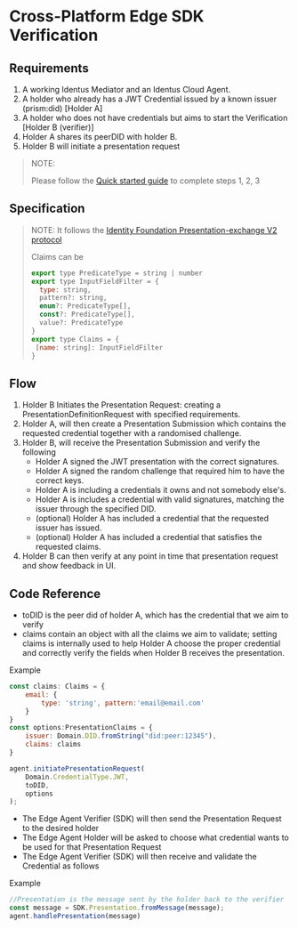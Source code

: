 # Cross-Platform Edge SDK Verification
## Requirements
1. A working Identus Mediator and an Identus Cloud Agent.
2. A holder who already has a JWT Credential issued by a known issuer (prism:did) [Holder A]
3. A holder who does not have credentials but aims to start the Verification [Holder B (verifier)]
4. Holder A shares its peerDID with holder B.
5. Holder B will initiate a presentation request

> NOTE:
>
> Please follow the [Quick started guide](../../docs/quick-start) to complete steps 1, 2, 3

## Specification
> NOTE:
> It follows the [Identity Foundation Presentation-exchange V2 protocol](https://identity.foundation/presentation-exchange/spec/v2.0.0/#input-descriptor) 
> 
> Claims can be 
> ```javascript
> export type PredicateType = string | number
> export type InputFieldFilter = {
>   type: string,
>   pattern?: string,
>   enum?: PredicateType[],
>   const?: PredicateType[],
>   value?: PredicateType
> }
> export type Claims = {
>  [name: string]: InputFieldFilter
> }
> ```

## Flow
1. Holder B Initiates the Presentation Request: creating a PresentationDefinitionRequest with specified requirements.
2. Holder A, will then create a Presentation Submission which contains the requested credential together with a randomised challenge.
3. Holder B, will receive the Presentation Submission and verify the following
    * Holder A signed the JWT presentation with the correct signatures.
    * Holder A signed the random challenge that required him to have the correct keys.
    * Holder A is including a credentials it owns and not somebody else's.
    * Holder A is includes a credential with valid signatures, matching the issuer through the specified DID.
    * (optional) Holder A has included a credential that the requested issuer has issued.
    * (optional) Holder A has included a credential that satisfies the requested claims.
4. Holder B can then verify at any point in time that presentation request and show feedback in UI.

## Code Reference
* toDID is the peer did of holder A, which has the credential that we aim to verify
* claims contain an object with all the claims we aim to validate; setting claims is internally used to help Holder A choose the proper credential and correctly verify the fields when Holder B receives the presentation.

Example 
```javascript
const claims: Claims = {
    email: {
        type: 'string', pattern:'email@email.com'
    }
}
const options:PresentationClaims = { 
    issuer: Domain.DID.fromString("did:peer:12345"),
    claims: claims
}

agent.initiatePresentationRequest(
    Domain.CredentialType.JWT,
    toDID,
    options
);
```

* The Edge Agent Verifier (SDK) will then send the Presentation Request to the desired holder
* The Edge Agent Holder will be asked to choose what credential wants to be used for that Presentation Request
* The Edge Agent Verifier (SDK) will then receive and validate the Credential as follows

Example
```javascript
//Presentation is the message sent by the holder back to the verifier
const message = SDK.Presentation.fromMessage(message);
agent.handlePresentation(message)
```




